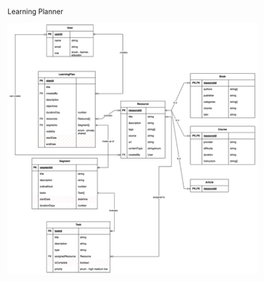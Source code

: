 Learning Planner

![database design diagram](https://github.com/suha-nathan/ellev2/blob/main/elle-db-design.png)
